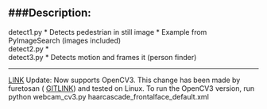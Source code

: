###Description:
------------
detect1.py
	* Detects pedestrian in still image
	* Example from PyImageSearch (images included)  
detect2.py
	*  
detect3.py
	* Detects motion and frames it (person finder)  

-----------------------------------------------------------------
[LINK](alpython.com/blog/python/face-detection-in-python-using-a-webcam/)
Update: Now supports OpenCV3. This change has been made by furetosan ( [GITLINK](https://github.com/furetosan)) and tested on Linux.
To run the OpenCV3 version, run python webcam_cv3.py haarcascade_frontalface_default.xml

